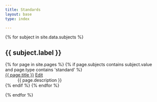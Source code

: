 ```yaml
---
title: Standards
layout: base
type: index

---
```

{% for subject in site.data.subjects %}
## {{ subject.label }}
<dl>
{% for page in site.pages %}
{% if page.subjects contains subject.value and page.type contains 'standard' %}
<dt>
  <a href="{{ page.website }}">{{ page.title }}</a>
  <a href="{{site.repourl}}/edit/{{ site.repobranch }}/standards/{{page.name}}.md"
     class="btn btn-default btn-xs" role="button">
    <span class="glyphicon glyphicon-edit"></span> Edit</a>
</dt>
<dd>{{ page.description }}</dd>
{% endif %}
{% endfor %}
</dl>
{% endfor %}
    
